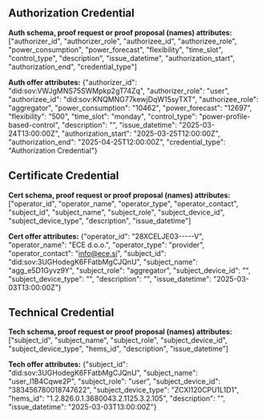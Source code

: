 ## Authorization Credential

**Auth schema, proof request or proof proposal (names) attributes:** ["authorizer_id", "authorizer_role", "authorizee_id", "authorizee_role", "power_consumption", "power_forecast", "flexibility", "time_slot", "control_type", "description", "issue_datetime", "authorization_start", "authorization_end", "credential_type"]

**Auth offer attributes:** {"authorizer_id": "did:sov:VWJgMNS75SWMpkp2gT74Zq", "authorizer_role": "user", "authorizee_id": "did:sov:KNQMNG77kewjDqW15syTXT", "authorizee_role": "aggregator", "power_consumption": "10462", "power_forecast": "12697", "flexibility": "500", "time_slot": "monday", "control_type": "power-profile-based-control", "description": "", "issue_datetime": "2025-03-24T13:00:00Z", "authorization_start": "2025-03-25T12:00:00Z", "authorization_end": "2025-04-25T12:00:00Z", "credential_type": "Authorization Credential"}

## Certificate Credential

**Cert schema, proof request or proof proposal (names) attributes:** ["operator_id", "operator_name", "operator_type", "operator_contact", "subject_id", "subject_name", "subject_role", "subject_device_id", "subject_device_type", "description", "issue_datetime"]

**Cert offer attributes:** {"operator_id": "28XCELJE03-----V", "operator_name": "ECE d.o.o.", "operator_type": "provider", "operator_contact": "info@ece.si", "subject_id": "did:sov:3UGHodegK6FFatbMgCJQnU", "subject_name": "agg_e5D1Gyvz9Y", "subject_role": "aggregator", "subject_device_id": "", "subject_device_type": "", "description": "", "issue_datetime": "2025-03-03T13:00:00Z"}

## Technical Credential

**Tech schema, proof request or proof proposal (names) attributes:** ["subject_id", "subject_name", "subject_role", "subject_device_id", "subject_device_type", "hems_id", "description", "issue_datetime"]

**Tech offer attributes:** {"subject_id": "did:sov:3UGHodegK6FFatbMgCJQnU", "subject_name": "user_l1B4Cqwe2P", "subject_role": "user", "subject_device_id": "383456780018747622", "subject_device_type": "ZCXI120CPU1L1D1", "hems_id": "1.2.826.0.1.3680043.2.1125.3.2.105", "description": "", "issue_datetime": "2025-03-03T13:00:00Z"}

